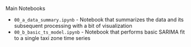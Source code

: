 Main Notebooks

* `00_a_data_summary.ipynb` - Notebook that summarizes the data and its subsequent processing with a bit of visualization
* `00_b_basic_ts_model.ipynb` - Notebook that performs basic SARIMA fit to a single taxi zone time series